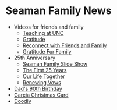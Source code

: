 # Seaman Family News

* Videos for friends and family
    * [Teaching at UNC](/family/news-UNC)
    * [Gratitude](/family/news-Gratitude)
    * [Reconnect with Friends and Family](/family/news-Friends)
    * [Gratitude For Family](/family/Gratitude)
* 25th Anniversary
    * [Seaman Family Slide Show](/family/FamilySlideShow)
    * [The First 25 Years](/family/25Years)
    * [Our Life Together](/family/OurLifeTogether)
    * [Renewing Vows](/family/RenewedVows)
* [Dad's 90th Birthday](/family/Dad90)
* [Garcia Christmas Card](Garcias)
* [Doodly](/family/Doodly)

